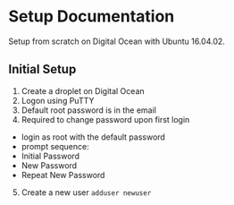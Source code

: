 # Setup Documentation
Setup from scratch on Digital Ocean with Ubuntu 16.04.02.

## Initial Setup
1. Create a droplet on Digital Ocean
2. Logon using PuTTY
3. Default root password is in the email
4. Required to change password upon first login
- login as root with the default password
- prompt sequence:
 - Initial Password
 - New Password
 - Repeat New Password
5. Create a new user
   ```adduser newuser```
